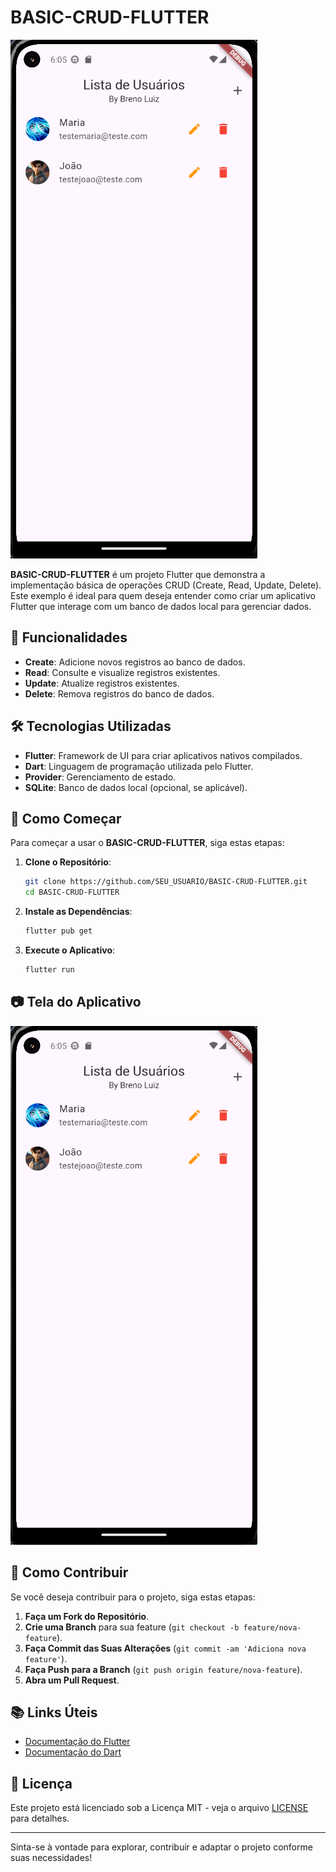 # BASIC-CRUD-FLUTTER

![BASIC-CRUD-FLUTTER](assets/IMAGEM.png)

**BASIC-CRUD-FLUTTER** é um projeto Flutter que demonstra a implementação básica de operações CRUD (Create, Read, Update, Delete). Este exemplo é ideal para quem deseja entender como criar um aplicativo Flutter que interage com um banco de dados local para gerenciar dados.

## 🌟 Funcionalidades

- **Create**: Adicione novos registros ao banco de dados.
- **Read**: Consulte e visualize registros existentes.
- **Update**: Atualize registros existentes.
- **Delete**: Remova registros do banco de dados.

## 🛠️ Tecnologias Utilizadas

- **Flutter**: Framework de UI para criar aplicativos nativos compilados.
- **Dart**: Linguagem de programação utilizada pelo Flutter.
- **Provider**: Gerenciamento de estado.
- **SQLite**: Banco de dados local (opcional, se aplicável).

## 🚀 Como Começar

Para começar a usar o **BASIC-CRUD-FLUTTER**, siga estas etapas:

1. **Clone o Repositório**:
    ```bash
    git clone https://github.com/SEU_USUARIO/BASIC-CRUD-FLUTTER.git
    cd BASIC-CRUD-FLUTTER
    ```

2. **Instale as Dependências**:
    ```bash
    flutter pub get
    ```

3. **Execute o Aplicativo**:
    ```bash
    flutter run
    ```

## 📷 Tela do Aplicativo

![Screenshot](assets/IMAGEM.png)

## 🤝 Como Contribuir

Se você deseja contribuir para o projeto, siga estas etapas:

1. **Faça um Fork do Repositório**.
2. **Crie uma Branch** para sua feature (`git checkout -b feature/nova-feature`).
3. **Faça Commit das Suas Alterações** (`git commit -am 'Adiciona nova feature'`).
4. **Faça Push para a Branch** (`git push origin feature/nova-feature`).
5. **Abra um Pull Request**.

## 📚 Links Úteis

- [Documentação do Flutter](https://flutter.dev/docs)
- [Documentação do Dart](https://dart.dev/guides)

## 📝 Licença

Este projeto está licenciado sob a Licença MIT - veja o arquivo [LICENSE](LICENSE) para detalhes.

---

Sinta-se à vontade para explorar, contribuir e adaptar o projeto conforme suas necessidades!

